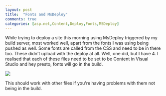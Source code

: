 ```yaml
---
layout: post
title:  "Fonts and MsDeploy"
comments: true
categories: [asp.net,Content,Deploy,Fonts,MSDeploy]
---
```


While trying to deploy a site this morning using MsDeploy triggered by my build server, most worked well, apart from the fonts I was using being pushed as well. Some fonts are called from the CSS and need to be in there too. These didn't upload with the deploy at all. Well, one did, but I have 4. I realised that each of these files need to be set to be Content in Visual Studio and hey presto, fonts will go in the build. 

![](http://meloveyouruntime.files.wordpress.com/2012/01/vs-properties.gif)

This should work with other files if you're having problems with them not being in the build.
